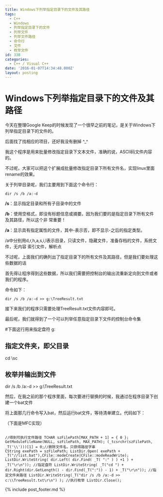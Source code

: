 ```yaml
---
title: Windows下列举指定目录下的文件及其路径
tags:
  - C++
  - Windows
  - 列举指定目录下的文件
  - 列举文件
  - 列举文件路径
  - 命令行
  - 文件
  - 枚举文件
id: 338
categories:
  - C++ / Visual C++
date: '2016-01-07T14:34:48.000Z'
layout: posting
---
```


# Windows下列举指定目录下的文件及其路径

今天在整理Google Keep的时候发现了一个很早之前的笔记，是关于Windows下列举指定目录下的文件的。

后面找了找相应的项目，还好我没有删掉 ^_^

我这个程序是用来批量修改指定目录下文本文件，准确的说，ASCII码文件内容的。

不过呢，大家可以把这个扩展成批量修改指定目录下所有文件名，实现linux里面rename的效果。

关于列举目录呢，我们主要用到下面这个命令行：

```
dir /s /b /a:-d
```

**/s**：显示指定目录和所有子目录中的文件

**/b**：使用空格式，即没有标题信息或摘要。因为我们要的是指定目录下所有文件及其路径，所以这个非 常重要！

**/a**：显示具有指定属性的文件，其中-表示否，即不显示-之后的指定类型。

/a中分别用d,r,h,a,s,i,l表示目录，只读文件，隐藏文件，准备存档的文件，系统文件，无内容 索引文件，解析点

不过呢，上面我们的确列出了指定目录下的所有文件及其路径，但是我们要处理这些数据的话

首先得让程序得到这些数据，所以我们需要把控制台的输出流重新定向到文件或者我们的程序。

命令如下：

```
dir /s /b /a:-d >> g:\TreeResult.txt
```

接下来我们的程序只需要处理TreeResult.txt文件内容即可。

最后呢，我们就得到了一个可以列举任意指定目录下文件的控制台命令集

#下面这行用来指定盘符 g:

## 指定文件夹，即父目录

cd \sc

## 枚举并输出到文件

dir /s /b /a:-d >> g:\TreeResult.txt </pre>  

然后，在我之前的那个程序里面，每次要进行替换的时候，我通过在程序目录下创建一个bat文件

将上面那几行命令写入bat，然后运行bat文件，等待清单建立。代码如下：

（下面是MFC实现）

```
  
//得到可执行文件路径 TCHAR szFilePath[MAX_PATH + 1] = { 0 }; GetModuleFileName(NULL, szFilePath, MAX_PATH); (_tcsrchr(szFilePath, _T('\\')))[1] = 0;//删除文件名，只获得路径字串  
CString exePath = szFilePath; ListDir.Open( exePath + _T("//list.bat"),CFile::modeCreate|CFile::modeReadWrite); ListDir.WriteString( dir.Left( dir.Find( _T( ":" ) ) +1 ) + _T("\r\n")); //指定盘符 ListDir.WriteString( _T("cd ") + dir.Right(dir.GetLength() - dir.Find(_T(":")) - 1) + _T("\r\n")); //指定文件夹路径 ListDir.WriteString(_T("dir /s /b /a:-d >> c:\\TreeResult.txt\r\n") ); //执行枚举 ListDir.Close(); 
```



{% include post_footer.md %}